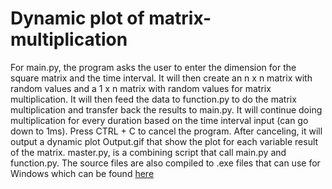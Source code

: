 # Dynamic plot of matrix-multiplication

For main.py, the program asks the user to enter the dimension for the square matrix and the time interval. 
It will then create an n x n matrix with random values and a 1 x n matrix with random values for matrix multiplication.
It will then feed the data to function.py to do the matrix multiplication and transfer back the results to main.py.
It will continue doing multiplication for every duration based on the time interval input (can go down to 1ms). 
Press CTRL + C to cancel the program.
After canceling, it will output a dynamic plot Output.gif that show the plot for each variable result of the matrix.
master.py, is a combining script that call main.py and function.py.
The source files are also compiled to .exe files that can use for Windows which can be found [here]([https://github.com/huydinhtran/accel-sim-framework/blob/huy/AccelWattch.md](https://drive.google.com/drive/folders/1cger0ftq7A_Lra9puRBEwgwmZrF9f1ue?usp=sharing))
